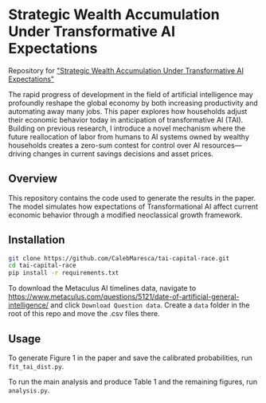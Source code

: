 # Strategic Wealth Accumulation Under Transformative AI Expectations
Repository for ["Strategic Wealth Accumulation Under Transformative AI Expectations"](https://calebmaresca.github.io/docs/papers/AI_Interest_Rates.pdf)

The rapid progress of development in the field of artificial intelligence may profoundly reshape the global economy by both increasing productivity and automating away many jobs. This paper explores how households adjust their economic behavior today in anticipation of transformative AI (TAI). Building on previous research, I introduce a novel mechanism where the future reallocation of labor from humans to AI systems owned by wealthy households creates a zero-sum contest for control over AI resources—driving changes in current savings decisions and asset prices.

## Overview

This repository contains the code used to generate the results in the paper. The model simulates how expectations of Transformational AI affect current economic behavior through a modified neoclassical growth framework.

## Installation

```bash
git clone https://github.com/CalebMaresca/tai-capital-race.git
cd tai-capital-race
pip install -r requirements.txt
```


To download the Metaculus AI timelines data, navigate to https://www.metaculus.com/questions/5121/date-of-artificial-general-intelligence/ and click `Download Question data`. Create a `data` folder in the root of this repo and move the .csv files there.

## Usage

To generate Figure 1 in the paper and save the calibrated probabilities, run `fit_tai_dist.py`.

To run the main analysis and produce Table 1 and the remaining figures, run `analysis.py`.
